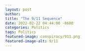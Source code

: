 ```yaml
---
layout: post
author: 
title: "The 9/11 Sequence"
date: 2022-02-22 04:44:00 -0600
categories: Politics
tags: Politics
featured-image: conspiracy/911.png
featured-image-alt: 9/11 
---
```


<!-- <a href="http://thenewworldpost.com/politics/2001/09/11/september-11-attacks.html" data-iframely-url></a> -->
<a href="http://thenewworldpost.com/politics/2002/10/12/bali-bombing-plot.html" data-iframely-url></a>
<a href="http://thenewworldpost.com/politics/2003/11/13/saddam-hussein-captured.html" data-iframely-url></a>
<a href="http://thenewworldpost.com/politics/2004/12/14/worlds-tallest-bridge-opens.html" data-iframely-url></a>
<a href="http://thenewworldpost.com/politics/2006/01/15/suicide-bomb-kills-canadian-soldier-two-afghans.html" data-iframely-url></a>
<a href="http://thenewworldpost.com/politics/2007/02/16/us-house-to-vote-on-iraq-resolution.html" data-iframely-url></a>
<a href="http://thenewworldpost.com/politics/2008/03/17/dozens-killed-in-karbala-shrine-attack.html" data-iframely-url></a>
<a href="http://thenewworldpost.com/politics/2009/04/18/first-case-of-swine-flu.html" data-iframely-url></a>
<a href="http://thenewworldpost.com/politics/2010/05/19/everybody-draw-muhammad-day.html" data-iframely-url></a>
<a href="http://thenewworldpost.com/politics/2011/06/20/rusair-tupolev-tu-134-passenger-jet-crashes-anniversary-of-911.html" data-iframely-url></a>
<a href="http://thenewworldpost.com/politics/2012/07/21/pakistan-blast-kills-nine-in-kurram-at-nabi-compound.html" data-iframely-url></a>
<a href="http://thenewworldpost.com/politics/2013/08/22/august-2013-nasdaq-flash-freeze.html" data-iframely-url></a>
<a href="http://thenewworldpost.com/politics/2014/09/23/us-arab-allies-launch-first-wave-of-strikes-in-syria.html" data-iframely-url></a>
<a href="http://thenewworldpost.com/politics/20156/10/24/united-nations-turns-70.html" data-iframely-url></a>
<a href="http://thenewworldpost.com/politics/2016/11/25/scores-killed-in-iran-train-collision.html" data-iframely-url></a>
<a href="http://thenewworldpost.com/politics/2017/12/26/civilians-killed-in-saudi-raids-in-yemens-taiz.html" data-iframely-url></a>
<a href="http://thenewworldpost.com/politics/2019/01/27/20-dead-as-bombs-target-sunday-mass-in-philippine-cathedral.html" data-iframely-url></a>
<a href="http://thenewworldpost.com/politics/2020/02/28/bermuda-triangle-is-no-mystery-ocean-scientist-explains.html" data-iframely-url></a> 


